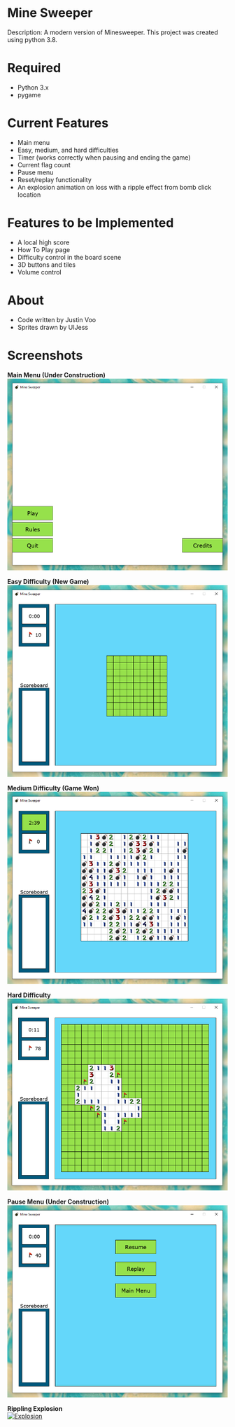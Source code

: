 # Mine Sweeper
Description: A modern version of Minesweeper. This project was created using python 3.8.

# Required
- Python 3.x
- pygame

# Current Features
- Main menu
- Easy, medium, and hard difficulties
- Timer (works correctly when pausing and ending the game) 
- Current flag count
- Pause menu
- Reset/replay functionality
- An explosion animation on loss with a ripple effect from bomb click location

# Features to be Implemented
- A local high score
- How To Play page
- Difficulty control in the board scene
- 3D buttons and tiles
- Volume control

# About
- Code written by Justin Voo
- Sprites drawn by UIJess

# Screenshots
<b>Main Menu (Under Construction)</b><br>
![Image of main menu](https://github.com/Voozio/Images/blob/master/Mine%20Sweeper/main_menu.png?raw=true)

<b>Easy Difficulty (New Game)</b><br>
![Image of easy board](https://github.com/Voozio/Images/blob/master/Mine%20Sweeper/easy.png?raw=true)

<b>Medium Difficulty (Game Won)</b><br>
![Image of medium board](https://github.com/Voozio/Images/blob/master/Mine%20Sweeper/medium.png?raw=true)

<b>Hard Difficulty</b><br>
![Image of hard board](https://github.com/Voozio/Images/blob/master/Mine%20Sweeper/hard.png?raw=true)

<b>Pause Menu (Under Construction)</b><br>
![Image of pause menu](https://github.com/Voozio/Images/blob/master/Mine%20Sweeper/paused.png?raw=true)

<b>Rippling Explosion</b><br>
[![Explosion](https://res.cloudinary.com/marcomontalbano/image/upload/v1585713430/video_to_markdown/images/google-drive--17tiByvP_ao0SMw56SoC5lNpbBKvhL5GJ-c05b58ac6eb4c4700831b2b3070cd403.jpg)](https://drive.google.com/file/d/17tiByvP_ao0SMw56SoC5lNpbBKvhL5GJ/view?usp=sharing "Explosion")
